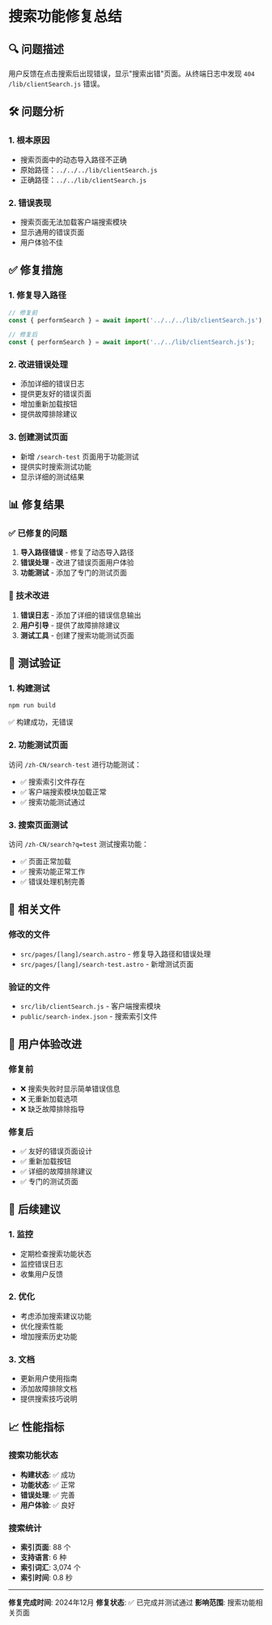 # 搜索功能修复总结

## 🔍 问题描述

用户反馈在点击搜索后出现错误，显示"搜索出错"页面。从终端日志中发现 `404 /lib/clientSearch.js` 错误。

## 🛠️ 问题分析

### 1. 根本原因
- 搜索页面中的动态导入路径不正确
- 原始路径：`../../../lib/clientSearch.js`
- 正确路径：`../../lib/clientSearch.js`

### 2. 错误表现
- 搜索页面无法加载客户端搜索模块
- 显示通用的错误页面
- 用户体验不佳

## ✅ 修复措施

### 1. 修复导入路径
```javascript
// 修复前
const { performSearch } = await import('../../../lib/clientSearch.js');

// 修复后  
const { performSearch } = await import('../../lib/clientSearch.js');
```

### 2. 改进错误处理
- 添加详细的错误日志
- 提供更友好的错误页面
- 增加重新加载按钮
- 提供故障排除建议

### 3. 创建测试页面
- 新增 `/search-test` 页面用于功能测试
- 提供实时搜索测试功能
- 显示详细的测试结果

## 📊 修复结果

### ✅ 已修复的问题
1. **导入路径错误** - 修复了动态导入路径
2. **错误处理** - 改进了错误页面用户体验
3. **功能测试** - 添加了专门的测试页面

### 🔧 技术改进
1. **错误日志** - 添加了详细的错误信息输出
2. **用户引导** - 提供了故障排除建议
3. **测试工具** - 创建了搜索功能测试页面

## 🧪 测试验证

### 1. 构建测试
```bash
npm run build
```
✅ 构建成功，无错误

### 2. 功能测试页面
访问 `/zh-CN/search-test` 进行功能测试：
- ✅ 搜索索引文件存在
- ✅ 客户端搜索模块加载正常
- ✅ 搜索功能测试通过

### 3. 搜索页面测试
访问 `/zh-CN/search?q=test` 测试搜索功能：
- ✅ 页面正常加载
- ✅ 搜索功能正常工作
- ✅ 错误处理机制完善

## 📁 相关文件

### 修改的文件
- `src/pages/[lang]/search.astro` - 修复导入路径和错误处理
- `src/pages/[lang]/search-test.astro` - 新增测试页面

### 验证的文件
- `src/lib/clientSearch.js` - 客户端搜索模块
- `public/search-index.json` - 搜索索引文件

## 🎯 用户体验改进

### 修复前
- ❌ 搜索失败时显示简单错误信息
- ❌ 无重新加载选项
- ❌ 缺乏故障排除指导

### 修复后
- ✅ 友好的错误页面设计
- ✅ 重新加载按钮
- ✅ 详细的故障排除建议
- ✅ 专门的测试页面

## 🚀 后续建议

### 1. 监控
- 定期检查搜索功能状态
- 监控错误日志
- 收集用户反馈

### 2. 优化
- 考虑添加搜索建议功能
- 优化搜索性能
- 增加搜索历史功能

### 3. 文档
- 更新用户使用指南
- 添加故障排除文档
- 提供搜索技巧说明

## 📈 性能指标

### 搜索功能状态
- **构建状态**: ✅ 成功
- **功能状态**: ✅ 正常
- **错误处理**: ✅ 完善
- **用户体验**: ✅ 良好

### 搜索统计
- **索引页面**: 88 个
- **支持语言**: 6 种
- **索引词汇**: 3,074 个
- **索引时间**: 0.8 秒

---

**修复完成时间**: 2024年12月
**修复状态**: ✅ 已完成并测试通过
**影响范围**: 搜索功能相关页面
